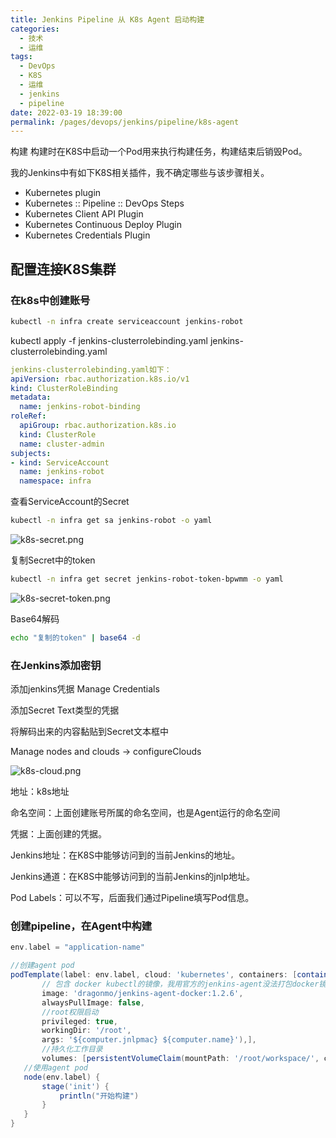 ```yaml
---
title: Jenkins Pipeline 从 K8s Agent 启动构建
categories: 
  - 技术
  - 运维
tags: 
  - DevOps
  - K8S
  - 运维
  - jenkins
  - pipeline
date: 2022-03-19 18:39:00
permalink: /pages/devops/jenkins/pipeline/k8s-agent
---
```

<!-- more -->
构建
构建时在K8S中启动一个Pod用来执行构建任务，构建结束后销毁Pod。

我的Jenkins中有如下K8S相关插件，我不确定哪些与该步骤相关。
- Kubernetes plugin
- Kubernetes :: Pipeline :: DevOps Steps
- Kubernetes Client API Plugin
- Kubernetes Continuous Deploy Plugin
- Kubernetes Credentials Plugin
## 配置连接K8S集群
### 在k8s中创建账号
```sh
kubectl -n infra create serviceaccount jenkins-robot
```
kubectl apply -f jenkins-clusterrolebinding.yaml
jenkins-clusterrolebinding.yaml
```yaml
jenkins-clusterrolebinding.yaml如下：
apiVersion: rbac.authorization.k8s.io/v1
kind: ClusterRoleBinding
metadata:
  name: jenkins-robot-binding
roleRef:
  apiGroup: rbac.authorization.k8s.io
  kind: ClusterRole
  name: cluster-admin
subjects:
- kind: ServiceAccount
  name: jenkins-robot
  namespace: infra
```

查看ServiceAccount的Secret
```sh
kubectl -n infra get sa jenkins-robot -o yaml
```

![k8s-secret.png](/images/devops/jenkins/pipeline/k8s-secret.png)

复制Secret中的token
```sh
kubectl -n infra get secret jenkins-robot-token-bpwmm -o yaml
```

![k8s-secret-token.png](/images/devops/jenkins/pipeline/k8s-secret-token.png)


Base64解码
```sh
echo "复制的token" | base64 -d
```
### 在Jenkins添加密钥
添加jenkins凭据 Manage Credentials

添加Secret Text类型的凭据

将解码出来的内容黏贴到Secret文本框中

Manage nodes and clouds -> configureClouds

![k8s-cloud.png](/images/devops/jenkins/pipeline/k8s-cloud.png)

地址：k8s地址

命名空间：上面创建账号所属的命名空间，也是Agent运行的命名空间

凭据：上面创建的凭据。

Jenkins地址：在K8S中能够访问到的当前Jenkins的地址。

Jenkins通道：在K8S中能够访问到的当前Jenkins的jnlp地址。

Pod Labels：可以不写，后面我们通过Pipeline填写Pod信息。

### 创建pipeline，在Agent中构建
 ```groovy
env.label = "application-name"

//创建agent pod
podTemplate(label: env.label, cloud: 'kubernetes', containers: [containerTemplate(name: 'jnlp',
        // 包含 docker kubectl的镜像，我用官方的jenkins-agent没法打包docker镜像所以自己基于jenkins-agent打包的，我不保证不同版本功能一致。
        image: 'dragonmo/jenkins-agent-docker:1.2.6',
        alwaysPullImage: false,
        //root权限启动
        privileged: true,
        workingDir: '/root',
        args: '${computer.jnlpmac} ${computer.name}'),],
        //持久化工作目录
        volumes: [persistentVolumeClaim(mountPath: '/root/workspace/', claimName: 'jenkins-agent'),]) {
    //使用agent pod
    node(env.label) {
        stage('init') {
            println("开始构建")
        }
    }
}

```